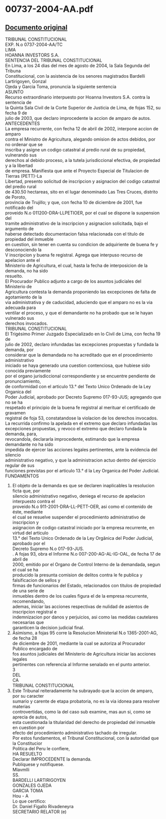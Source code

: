 
00737-2004-AA.pdf
=================
  
[Documento original](https://tc.gob.pe/jurisprudencia/2004/00737-2004-AA.pdf)  
---  
TRIBUNAL CONSTITUCIONAL  
EXP. N.o 0737-2004-AA/TC  
LIMA  
HOANNA INVESTORS S.A.  
SENTENCIA DEL TRIBUNAL CONSTITUCIONAL  
En Lima, a los 24 dias del mes de agosto de 2004, la Sala Segunda del Tribuna  
Constitucional, con la asistencia de los senores magistrados Bardelli Lartirigoyen, Gonzal  
Ojeda y Garcia Toma, pronuncia la siguiente sentencia  
ASUNTO  
Recurso extraordinario interpuesto por Hoanna Investors S.A. contra la sentencia de  
la Quinta Sala Civil de la Corte Superior de Justicia de Lima, de fojas 152, su fecha 9 de  
julio de 2003, que declaro improcedente la accion de amparo de autos.  
ANTECEDENTES  
La empresa recurrente, con fecha 12 de abril de 2002, interpone accion de amparo  
contra el Ministro de Agricultura, alegando omision de actos debidos, por no ordenar que se  
inscriba y asigne un codigo catastral al predio rural de su propiedad, vulnerando sus  
derechos al debido proceso, a la tutela jurisdiccional efectiva, de propiedad y a la libertad  
de empresa. Manifiesta que ante el Proyecto Especial de Titulacion de Tierras (PETT)-La  
Libertad, presento solicitud de inscripcion y asignacion del codigo catastral del predio rural  
de 430.50 hectareas, sito en el lugar denominado Las Tres Cruces, distrito de Poroto,  
provincia de Trujillo; y que, con fecha 10 de diciembre de 2001, fue notificado del  
proveido N.o 011200-DRA-LLPETIOER, por el cual se dispone la suspension del  
tramite administrativo de la inscripcion y asignacion solicitada, bajo el argumento de  
haberse detectado documentacion falsa relacionada con el titulo de propiedad del inmueble  
en cuestion, sin tener en cuenta su condicion de adquiriente de buena fe y desconociendo la  
V inscripcion y buena fe registral. Agrega que interpuso recurso de apelacion ante el  
Ministerio de Agricultura, el cual, hasta la fecha de interposicion de la demanda, no ha sido  
resuelto.  
El Procurador Publico adjunto a cargo de los asuntos judiciales del Ministerio de  
Agricultura contesta la demanda proponiendo las excepciones de falta de agotamiento de la  
via administrativa y de caducidad, aduciendo que el amparo no es la via adecuada para  
ventilar el proceso, y que el demandante no ha probado que se le hayan vulnerado sus  
derechos invocados.  
TRIBUNAL CONSTITUCIONAL  
El Trigésimo Primer Juzgado Especializado en lo Civil de Lima, con fecha 19 de  
julio de 2002, declaro infundadas las excepciones propuestas y fundada la demanda, por  
considerar que la demandada no ha acreditado que en el procedimiento administrativo  
iniciado se haya generado una cuestion contenciosa, que hubiese sido conocida previamente  
por el organo jurisdiccional correspondiente y se encuentre pendiente de pronunciamiento,  
de conformidad con el articulo 13.° del Texto Unico Ordenado de la Ley Organica del  
Poder Judicial, aprobado por Decreto Supremo 017-93-JUS; agregando que no se ha  
respetado el principio de la buena fe registral al merituar el certificado de gravamen  
registral de foja 53, constatandose la violacion de los derechos invocados.  
La recurrida confirmo la apelada en el extremo que declaro infundadas las  
excepciones propuestas, y revoco el extremo que declaro fundada la demanda, para,  
revocandola, declararla improcedente, estimando que la empresa demandante no ha sido  
impedida de ejercer las acciones legales pertinentes, ante la evidencia del silencio  
administrativo negativo, y que la administracion actuo dentro del ejercicio regular de sus  
funciones previstas por el articulo 13.° d la Ley Organica del Poder Judicial.  
FUNDAMENTOS  
1. El objeto de la demanda es que se declaren inaplicables la resolucion ficta que, por  
silencio administrativo negativo, deniega el recurso de apelacion interpuesto contra el  
proveido N.o 911-2001-DRA-LL-PETT-OER, asi como el contenido de éste, mediante  
el cual se resuelve suspender el procedimiento administrativo de inscripcion y  
asignacion de codigo catastral iniciado por la empresa recurrente, en virtud del articulo  
13.° del Texto Unico Ordenado de la Ley Orgânica del Poder Judicial, aprobado por el  
Decreto Supremo N.o 017-93-JUS.  
. A fojas 93, obra el Informe N.o 007-200-AG-AL-IG-OAL, de fecha 17 de abril de  
2000, emitido por el Organo de Control Interno de la demandada, segun el cual se ha  
producido la presunta comision de delitos contra le fe publica y falsificacion de sellos y  
firmas de funcionarios del Estado, relacionados con titulos de propiedad de una serie de  
inmuebles dentro de los cuales figura el de la empresa recurrente, recomendando,  
ademas, iniciar las acciones respectivas de nulidad de asientos de inscripcion registral e  
indemnizacion por danos y perjuicios, asi como las medidas cautelares necesarias que  
garanticen la decision judicial final.  
3. Asimismo, a fojas 95 corre la Resolucion Ministerial N.o 1365-2001-AG, de fecha 28  
de diciembre de 2001, mediante la cual se autoriza al Procurador Publico encargado de  
fos asuntos judiciales del Ministerio de Agricultura iniciar las acciones legales  
pertinentes con referencia al Informe senalado en el punto anterior.  
3  
DEL  
CA  
TRIBUNAL CONSTITUCIONAL  
4. Este Tribunal reiteradamente ha subrayado que la accion de amparo, por su caracter  
sumario y carente de etapa probatoria, no es la via idonea para resolver materias  
controvertidas, como la del caso sub examine, mas aun si, como se aprecia de autos,  
esta cuestionada la titularidad del derecho de propiedad del inmueble en cuestion por  
efecto del procedimiento administrativo tachado de irregular.  
Por estos fundamentos, el Tribunal Constitucional, con la autoridad que la Constitucior  
Politica del Peru le confiere,  
HA RESUELTO  
Declarar IMPROCEDENTE la demanda.  
Publiquese y notifiquese.  
Mlavmlli  
SS.  
BARDELLI LARTIRIGOYEN  
GONZALES OJEDA  
GARCIA TOMA  
Hou - A  
Lo que certifico:  
Dr. Daniel Figallo Rivadeneyra  
SECRETARIO RELATOR (e)